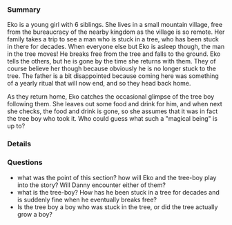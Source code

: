 ### Summary
Eko is a young girl with 6 siblings. She lives in a small mountain village, free from the bureaucracy of the nearby kingdom as the village is so remote. Her family takes a trip to see a man who is stuck in a tree, who has been stuck in there for decades. When everyone else but Eko is asleep though, the man in the tree moves! He breaks free from the tree and falls to the ground. Eko tells the others, but he is gone by the time she returns with them. They of course believe her though because obviously he is no longer stuck to the tree. The father is a bit disappointed because coming here was something of a yearly ritual that will now end, and so they head back home.

As they return home, Eko catches the occasional glimpse of the tree boy following them. She leaves out some food and drink for him, and when next she checks, the food and drink is gone, so she assumes that it was in fact the tree boy who took it. Who could guess what such a "magical being" is up to?

### Details


### Questions
* what was the point of this section? how will Eko and the tree-boy play into the story? Will Danny encounter either of them?
* what is the tree-boy? How has he been stuck in a tree for decades and is suddenly fine when he eventually breaks free?
* Is the tree boy a boy who was stuck in the tree, or did the tree actually grow a boy?